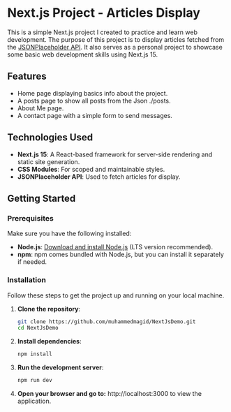 
# Next.js Project - Articles Display

This is a simple Next.js project I created to practice and learn web development. The purpose of this project is to display articles fetched from the [JSONPlaceholder API](https://jsonplaceholder.typicode.com/). It also serves as a personal project to showcase some basic web development skills using Next.js 15.

## Features
- Home page displaying basics info about the project.
- A posts page to show all posts from the Json ./posts.
- About Me page.
- A contact page with a simple form to send messages.

## Technologies Used
- **Next.js 15**: A React-based framework for server-side rendering and static site generation.
- **CSS Modules**: For scoped and maintainable styles.
- **JSONPlaceholder API**: Used to fetch articles for display.

## Getting Started

### Prerequisites
Make sure you have the following installed:
- **Node.js**: [Download and install Node.js](https://nodejs.org/) (LTS version recommended).
- **npm**: npm comes bundled with Node.js, but you can install it separately if needed.

### Installation
Follow these steps to get the project up and running on your local machine.

1. **Clone the repository**:
   ```bash
   git clone https://github.com/muhammedmagid/NextJsDemo.git
   cd NextJsDemo

2. **Install dependencies**:

   ```bash
   npm install

3. **Run the development server**:

   ```bash
   npm run dev

4. **Open your browser and go to:**
   http://localhost:3000 to view the application.




